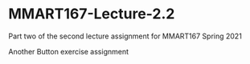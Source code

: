 # MMART167-Lecture-2.2
Part two of the second lecture assignment for MMART167 Spring 2021

Another Button exercise assignment
